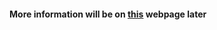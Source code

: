 
#### More information will be on [this](https://newtechaudit.ru/vyyavlenie-naibolee-znachimyh-otklonenij-v-proczesse/) webpage later
